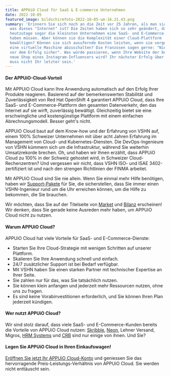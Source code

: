 ```yaml
---
title: APPUiO Cloud für SaaS & E-commerce Unternehmen
date: 2022-10-05
featured_image: bildschirmfoto-2022-10-05-um-16.21.43.png
summary: 'Erinnern Sie sich noch an die Zeit vor 25 Jahren, als man sich fragte,
  was dieses "Internet" ist? Die Zeiten haben sich so sehr geändert, dass
  heutzutage sogar die kleinsten Unternehmen eine SaaS- und E-Commerce-Präsenz
  haben müssen. Aber können sie die Komplexität einer Cloud-Plattform
  bewältigen? Können sie sich ausufernde Kosten leisten, wenn sie vergessen,
  eine virtuelle Maschine abzuschalten? Die Franzosen sagen gerne: "Niemand ist
  vor dem Erfolg sicher". Was würde passieren, wenn Ihre Website der bevorzugte
  neue Shop eines Instagram-Influencers wird? Ihr nächster Erfolg über Nacht
  muss nicht Ihr letzter sein.'
---
```

#### Der APPUiO-Cloud-Vorteil

Mit APPUiO Cloud kann Ihre Anwendung automatisch auf den Erfolg Ihrer Produkte reagieren. Basierend auf der bemerkenswerten Stabilität und Zuverlässigkeit von Red Hat OpenShift 4 garantiert APPUiO Cloud, dass Ihre SaaS- und E-Commerce-Plattform den gesamten Datenverkehr, den das Internet auf sie wirft, zuverlässig bewältigt. Gleichzeitig bietet sie eine erschwingliche und kostengünstige Plattform mit einem einfachen Abrechnungsmodell. Besser geht's nicht.

APPUiO Cloud baut auf dem Know-how und der Erfahrung von VSHN auf, einem 100% Schweizer Unternehmen mit über acht Jahren Erfahrung im Management von Cloud- und Kubernetes-Diensten. Die DevOps-Ingenieure von VSHN kümmern sich um die Infrastruktur, während Sie weiterhin Umsatzrekorde brechen. Oh, und haben wir Ihnen erzählt, dass APPUiO Cloud zu 100% in der Schweiz gehostet wird, in Schweizer Cloud-Rechenzentren? Und vergessen wir nicht, dass VSHN ISO- und ISAE 3402-zertifiziert ist und nach den strengen Richtlinien der FINMA arbeitet.

Mit APPUiO Cloud sind Sie nie allein. Wenn Sie einmal mehr Hilfe benötigen, haben wir [Support-Pakete](https://products.docs.vshn.ch/products/appuio/cloud/support_packages.html) für Sie, die sicherstellen, dass Sie immer einen VSHN-Ingenieur rund um die Uhr erreichen können, um die Hilfe zu bekommen, die Sie brauchen.

Wir möchten, dass Sie auf der Titelseite von [Market](https://www.market.ch/) und [Bilanz](https://www.handelszeitung.ch/bilanz) erscheinen! Wir denken, dass Sie gerade keine Ausreden mehr haben, um APPUiO Cloud nicht zu nutzen.

#### Warum APPUiO Cloud?

APPUiO Cloud hat viele Vorteile für SaaS- und E-Commerce-Dienste:

* Starten Sie Ihre Cloud-Strategie mit wenigen Schritten auf unserer Plattform. 
* Skalieren Sie Ihre Anwendung schnell und einfach.
* 24/7 zusätzlicher Support ist bei Bedarf verfügbar.
* Mit VSHN haben Sie einen starken Partner mit technischer Expertise an Ihrer Seite.
* Sie zahlen nur für das, was Sie tatsächlich nutzen.
* Sie können klein anfangen und jederzeit mehr Ressourcen nutzen, ohne uns zu fragen.
* Es sind keine Vorabinvestitionen erforderlich, und Sie können Ihren Plan jederzeit kündigen.

#### Wer nutzt APPUiO Cloud?

Wir sind stolz darauf, dass viele SaaS- und E-Commerce-Kunden bereits die Vorteile von APPUiO Cloud nutzen: [Skribble](https://www.vshn.ch/en/success-stories/skribble/), [Neon](https://www.vshn.ch/en/success-stories/neon/), Lehner Versand, Migros, [HRM Systems](https://www.vshn.ch/en/success-stories/hrm-systems/) und [CRB](https://www.vshn.ch/en/success-stories/crb/) sind nur einige von ihnen. Und Sie?

#### Legen Sie APPUiO Cloud in Ihren Einkaufswagen!

[Eröffnen Sie jetzt Ihr APPUiO Cloud-Konto](https://appuio.cloud/register) und geniessen Sie das hervorragende Preis-Leistungs-Verhältnis von APPUiO Cloud. Sie werden nicht enttäuscht sein.